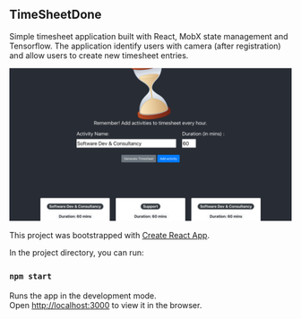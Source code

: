 
## TimeSheetDone

Simple timesheet application built with React, MobX state management and Tensorflow. 
The application identify users with camera (after registration) and allow users to create new timesheet entries. 



![Screenshot of application](TimesheetDone.png)


This project was bootstrapped with [Create React App](https://github.com/facebook/create-react-app).

In the project directory, you can run:

### `npm start`

Runs the app in the development mode.<br />
Open [http://localhost:3000](http://localhost:3000) to view it in the browser.

